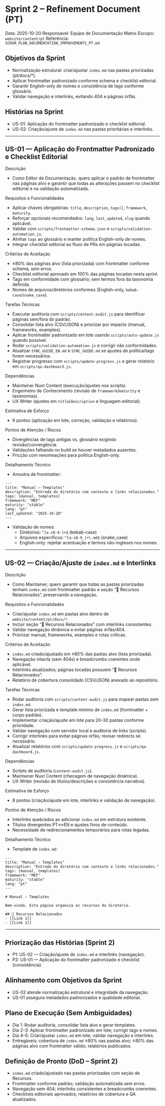 # Sprint 2 – Refinement Document (PT)

Data: 2025-10-20
Responsável: Equipe de Documentação Matrix
Escopo: `website/content/pt`
Referência: `SCRUM_PLAN_DOCUMENTATION_IMPROVEMENTS_PT.md`

## Objetivos da Sprint
- Normalização estrutural: criar/ajustar `index.md` nas pastas priorizadas (pt/docs/*).
- Aplicar frontmatter padronizado conforme schema e checklist editorial.
- Garantir English-only de nomes e consistência de tags conforme glossário.
- Validar navegação e interlinks, evitando 404 e páginas órfãs.

## Histórias na Sprint
- US-01: Aplicação do frontmatter padronizado e checklist editorial.
- US-02: Criação/ajuste de `index.md` nas pastas prioritárias e interlinks.

---

## US-01 — Aplicação do Frontmatter Padronizado e Checklist Editorial

Descrição
- Como Editor de Documentação, quero aplicar o padrão de frontmatter nas páginas alvo e garantir que todas as alterações passem no checklist editorial e na validação automatizada.

Requisitos e Funcionalidades
- Aplicar chaves obrigatórias: `title`, `description`, `tags[]`, `framework`, `maturity`.
- Reforçar opcionais recomendados: `lang`, `last_updated`, `slug` quando aplicável.
- Validar com `scripts/frontmatter-schema.json` e `scripts/validation-automation.js`.
- Alinhar `tags` ao glossário e manter política English-only de nomes.
- Integrar checklist editorial ao fluxo de PRs em páginas tocadas.

Critérios de Aceitação
- ≥80% das páginas alvo (lista priorizada) com frontmatter conforme schema, sem erros.
- Checklist editorial aprovado em 100% das páginas tocadas nesta sprint.
- Tags em conformidade com glossário; sem termos fora da taxonomia definida.
- Nomes de arquivos/diretórios conformes (English-only, `kebab-case`/`snake_case`).

Tarefas Técnicas
- Executar auditoria com `scripts/content-audit.js` para identificar páginas sem/fora do padrão.
- Consolidar lista alvo (CSV/JSON) e priorizar por impacto (manual, frameworks, examples).
- Aplicar frontmatter padronizado em lote usando `scripts/auto-update.js` quando possível.
- Rodar `scripts/validation-automation.js` e corrigir não conformidades.
- Atualizar `SYNC_GUIDE_EN.md` e `SYNC_GUIDE.md` se ajustes de política/tags forem necessários.
- Registrar progresso com `scripts/update-progress.js` e gerar relatório em `scripts/qa-dashboard.js`.

Dependências
- Maintainer Nuxt Content (execução/ajustes nos scripts).
- Engenheiro de Conhecimento (revisão de `framework`/`maturity` e taxonomias).
- UX Writer (ajustes em `title`/`description` e linguagem editorial).

Estimativa de Esforço
- 6 pontos (aplicação em lote, correção, validação e relatórios).

Pontos de Atenção / Riscos
- Divergências de tags antigas vs. glossário exigindo revisão/convergência.
- Validações falhando no build se houver metadados ausentes.
- Fricção com renomeações para política English-only.

Detalhamento Técnico
- Amostra de frontmatter:
```
---
title: "Manual — Templates"
description: "Entrada do diretório com contexto e links relacionados."
tags: [manual, templates]
framework: "MEF"
maturity: "stable"
lang: "pt"
last_updated: "2025-10-20"
---
```
- Validação de nomes:
  - Diretórios: `^[a-z0-9-]+$` (kebab-case)
  - Arquivos específicos: `^[a-z0-9_]+\.md$` (snake_case)
  - English-only: rejeitar acentuação e termos não-ingleses nos nomes.

---

## US-02 — Criação/Ajuste de `index.md` e Interlinks

Descrição
- Como Maintainer, quero garantir que todas as pastas priorizadas tenham `index.md` com frontmatter padrão e seção “📖 Recursos Relacionados”, preservando a navegação.

Requisitos e Funcionalidades
- Criar/ajustar `index.md` em pastas alvo dentro de `website/content/pt/docs/*`.
- Incluir seção “📖 Recursos Relacionados” com interlinks consistentes.
- Validar navegação dinâmica e evitar páginas órfãs/404.
- Priorizar manual, frameworks, examples e rotas críticas.

Critérios de Aceitação
- `index.md` criado/ajustado em ≥80% das pastas alvo (lista priorizada).
- Navegação intacta (sem 404s) e breadcrumbs coerentes onde aplicável.
- Interlinks atualizados; páginas tocadas possuem “📖 Recursos Relacionados”.
- Relatório de cobertura consolidado (CSV/JSON) anexado ao repositório.

Tarefas Técnicas
- Rodar auditoria com `scripts/content-audit.js` para mapear pastas sem `index.md`.
- Gerar lista priorizada e template mínimo de `index.md` (frontmatter + corpo padrão).
- Implementar criação/ajuste em lote para 20–30 pastas conforme prioridade.
- Validar navegação com servidor local e auditoria de links (scripts).
- Corrigir interlinks para evitar páginas órfãs; revisar redirects se necessário.
- Atualizar relatórios com `scripts/update-progress.js` e `scripts/qa-dashboard.js`.

Dependências
- Scripts de auditoria (`content-audit.js`).
- Maintainer Nuxt Content (checagem de navegação dinâmica).
- UX Writer (revisão de títulos/descrições e consistência narrativa).

Estimativa de Esforço
- 8 pontos (criação/ajuste em lote, interlinks e validação de navegação).

Pontos de Atenção / Riscos
- Interlinks quebrados ao adicionar `index.md` em estrutura existente.
- Títulos divergentes PT↔EN e ajustes finos de conteúdo.
- Necessidade de redirecionamentos temporários para rotas legadas.

Detalhamento Técnico
- Template de `index.md`:
```
---
title: "Manual — Templates"
description: "Entrada do diretório com contexto e links relacionados."
tags: [manual, templates]
framework: "MEF"
maturity: "stable"
lang: "pt"
---

# Manual — Templates

Bem-vindo. Esta página organiza os recursos do diretório.

## 📖 Recursos Relacionados
- [[Link 1]]
- [[Link 2]]
```

---

## Priorização das Histórias (Sprint 2)
- P1: US-02 — Criação/ajuste de `index.md` e interlinks (navegação).
- P2: US-01 — Aplicação do frontmatter padronizado e checklist (consistência).

## Alinhamento com Objetivos da Sprint
- US-02 atende normalização estrutural e integridade da navegação.
- US-01 assegura metadados padronizados e qualidade editorial.

## Plano de Execução (Sem Ambiguidades)
- Dia 1: Rodar auditoria, consolidar lista alvo e gerar templates.
- Dia 2–3: Aplicar frontmatter padronizado em lote; corrigir tags e nomes.
- Dia 4–5: Criar/ajustar `index.md` em lote; validar navegação e interlinks.
- Entregáveis: cobertura de `index.md` ≥80% nas pastas alvo; ≥80% das páginas alvo com frontmatter válido; relatórios publicados.

## Definição de Pronto (DoD – Sprint 2)
- `index.md` criado/ajustado nas pastas priorizadas com seção de Recursos.
- Frontmatter conforme padrão; validação automatizada sem erros.
- Navegação sem 404; interlinks consistentes e breadcrumbs coerentes.
- Checklists editoriais aprovados; relatórios de cobertura e QA atualizados.